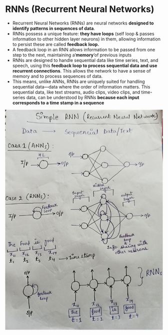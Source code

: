 # RNNs (Recurrent Neural Networks)

- Recurrent Neural Networks (RNNs) are neural networks **designed to identify patterns in sequences of data**.
- RNNs possess a unique feature: **they have loops** (self loop & passes information to other hidden layer neurons) in them, allowing information to persist these are called **feedback loop.**
- A feedback loop in an RNN allows information to be passed from one step to the next, maintaining a‘**memory**’of previous inputs
- RNNs are designed to handle sequential data like time series, text, and speech, using this **feedback loop to process sequential data and use recurrent connections**. This allows the network to have a sense of memory and to process sequences of data.
- This means, unlike ANNs, RNNs are uniquely suited for handling sequential data—data where the order of information matters. This sequential data, like text streams, audio clips, video clips, and time-series data, can be understood by RNNs **because each input corresponds to a time stamp in a sequence**

![img](./img/rnn.jpeg "Author: Arpit Dubey")

